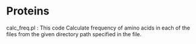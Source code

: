 # Proteins
calc_freq.pl : This code Calculate frequency of amino acids in each of the files from the given directory path specified in the file.
